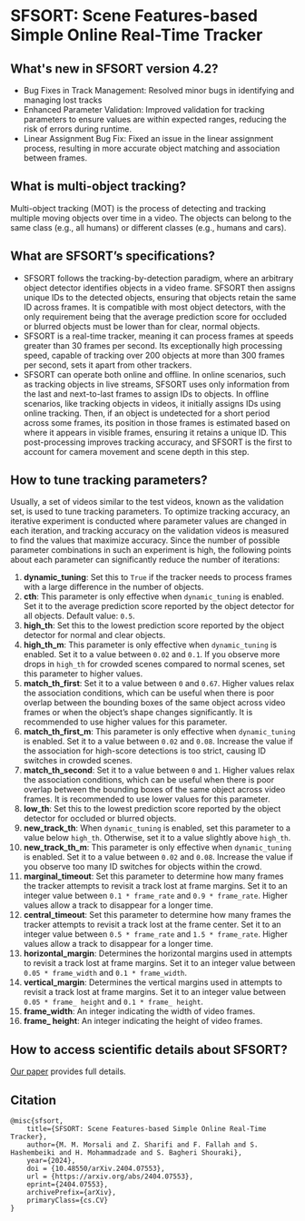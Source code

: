 # SFSORT: Scene Features-based Simple Online Real-Time Tracker

## What's new in SFSORT version 4.2?
- Bug Fixes in Track Management: Resolved minor bugs in identifying and managing lost tracks
- Enhanced Parameter Validation: Improved validation for tracking parameters to ensure values are within expected ranges, reducing the risk of errors during runtime.
- Linear Assignment Bug Fix: Fixed an issue in the linear assignment process, resulting in more accurate object matching and association between frames.

## What is multi-object tracking?
Multi-object tracking (MOT) is the process of detecting and tracking multiple moving objects over time in a video. The objects can belong to the same class (e.g., all humans) or different classes (e.g., humans and cars).

## What are SFSORT’s specifications?
- SFSORT follows the tracking-by-detection paradigm, where an arbitrary object detector identifies objects in a video frame. SFSORT then assigns unique IDs to the detected objects, ensuring that objects retain the same ID across frames. It is compatible with most object detectors, with the only requirement being that the average prediction score for occluded or blurred objects must be lower than for clear, normal objects.
- SFSORT is a real-time tracker, meaning it can process frames at speeds greater than 30 frames per second. Its exceptionally high processing speed, capable of tracking over 200 objects at more than 300 frames per second, sets it apart from other trackers.
- SFSORT can operate both online and offline. In online scenarios, such as tracking objects in live streams, SFSORT uses only information from the last and next-to-last frames to assign IDs to objects. In offline scenarios, like tracking objects in videos, it initially assigns IDs using online tracking. Then, if an object is undetected for a short period across some frames, its position in those frames is estimated based on where it appears in visible frames, ensuring it retains a unique ID. This post-processing improves tracking accuracy, and SFSORT is the first to account for camera movement and scene depth in this step.

## How to tune tracking parameters?
Usually, a set of videos similar to the test videos, known as the validation set, is used to tune tracking parameters. To optimize tracking accuracy, an iterative experiment is conducted where parameter values are changed in each iteration, and tracking accuracy on the validation videos is measured to find the values that maximize accuracy. Since the number of possible parameter combinations in such an experiment is high, the following points about each parameter can significantly reduce the number of iterations:
1. **dynamic_tuning**: Set this to `True` if the tracker needs to process frames with a large difference in the number of objects.
2. **cth**: This parameter is only effective when `dynamic_tuning` is enabled. Set it to the average prediction score reported by the object detector for all objects. Default value: `0.5`.
3. **high_th**: Set this to the lowest prediction score reported by the object detector for normal and clear objects.
4. **high_th_m**: This parameter is only effective when `dynamic_tuning` is enabled. Set it to a value between `0.02` and `0.1`. If you observe more drops in `high_th` for crowded scenes compared to normal scenes, set this parameter to higher values.
5. **match_th_first**: Set it to a value between `0` and `0.67`. Higher values relax the association conditions, which can be useful when there is poor overlap between the bounding boxes of the same object across video frames or when the object’s shape changes significantly. It is recommended to use higher values for this parameter.
6. **match_th_first_m**: This parameter is only effective when `dynamic_tuning` is enabled. Set it to a value between `0.02` and `0.08`. Increase the value if the association for high-score detections is too strict, causing ID switches in crowded scenes.
7. **match_th_second**: Set it to a value between `0` and `1`. Higher values relax the association conditions, which can be useful when there is poor overlap between the bounding boxes of the same object across video frames. It is recommended to use lower values for this parameter.
8. **low_th**: Set this to the lowest prediction score reported by the object detector for occluded or blurred objects.
9. **new_track_th**: When `dynamic_tuning` is enabled, set this parameter to a value below `high_th`. Otherwise, set it to a value slightly above `high_th`.
10. **new_track_th_m**: This parameter is only effective when `dynamic_tuning` is enabled. Set it to a value between `0.02` and `0.08`. Increase the value if you observe too many ID switches for objects within the crowd.
11. **marginal_timeout**: Set this parameter to determine how many frames the tracker attempts to revisit a track lost at frame margins. Set it to an integer value between `0.1 * frame_rate` and `0.9 * frame_rate`. Higher values allow a track to disappear for a longer time.
12. **central_timeout**: Set this parameter to determine how many frames the tracker attempts to revisit a track lost at the frame center. Set it to an integer value between `0.5 * frame_rate` and `1.5 * frame_rate`. Higher values allow a track to disappear for a longer time.
13. **horizontal_margin**: Determines the horizontal margins used in attempts to revisit a track lost at frame margins. Set it to an integer value between `0.05 * frame_width` and `0.1 * frame_width`. 
14. **vertical_margin**: Determines the vertical margins used in attempts to revisit a track lost at frame margins. Set it to an integer value between `0.05 * frame_ height` and `0.1 * frame_ height`. 
15. **frame_width**: An integer indicating the width of video frames.
16. **frame_ height**: An integer indicating the height of video frames.

## How to access scientific details about SFSORT?
[Our paper](https://arxiv.org/abs/2404.07553) provides full details.

## Citation
```
@misc{sfsort,
    title={SFSORT: Scene Features-based Simple Online Real-Time Tracker},
    author={M. M. Morsali and Z. Sharifi and F. Fallah and S. Hashembeiki and H. Mohammadzade and S. Bagheri Shouraki},
    year={2024},
    doi = {10.48550/arXiv.2404.07553}, 
    url = {https://arxiv.org/abs/2404.07553}, 
    eprint={2404.07553},
    archivePrefix={arXiv},
    primaryClass={cs.CV}
}
```
